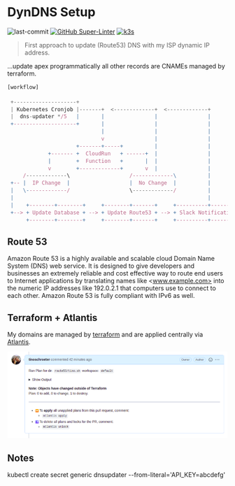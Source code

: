 # DynDNS Setup

![last-commit](https://img.shields.io/github/last-commit/tinoschroeter/DynDNS.svg?style=flat)
[![GitHub Super-Linter](https://github.com/tinoschroeter/DynDNS/workflows/Lint%20Code%20Base/badge.svg)](https://github.com/tinoschroeter/DynDNS/actions/workflows/linter.yml)
[![k3s](https://img.shields.io/badge/run%20on%20-Raspberry%20Pi-red)](https://github.com/tinoschroeter/k8s.homelab)

> First approach to update (Route53) DNS with my ISP dynamic IP address.

...update apex programmatically all other records are CNAMEs managed by terraform.

```js
[workflow]

 +--------------------+
 | Kubernetes Cronjob |-------+  <-------------+  <-------------+
 |  dns-updater */5   |       |                |                |
 +--------------------+       |                |                |
                              |                |                |
                              v                |                |
                      +-------+-----+          |                |
             +------- +  CloudRun   + ------+  |                |
             |        +  Function   +       |  |                |
             v        +-------------+       v  |                |
     /-------------\                   /-------------\          |
 +-- |  IP Change  |                   |  No Change  |          |
 |   \-------------/                   \-------------/          |
 |                                                              |
 |    +--------+--------+     +--------+-------+     +----------+---------+
 +--> + Update Database + --> + Update Route53 + --> + Slack Notification +
      +--------+--------+     +--------+-------+     +----------+---------+

```

## Route 53

Amazon Route 53 is a highly available and scalable cloud Domain Name System (DNS) web service.
It is designed to give developers and businesses an extremely reliable and cost effective way to route end users to Internet applications
by translating names like <www.example.com> into the numeric IP addresses like 192.0.2.1 that computers use to connect to each other.
Amazon Route 53 is fully compliant with IPv6 as well.

## Terraform + Atlantis

My domains are managed by [terraform](https://www.terraform.io/) and are applied centrally via [Atlantis](https://www.runatlantis.io/).

![Pull request](https://raw.githubusercontent.com/tinoschroeter/DynDNS/master/docs/atlantis.png)

## Notes

kubectl create secret generic dnsupdater --from-literal='API_KEY=abcdefg'
